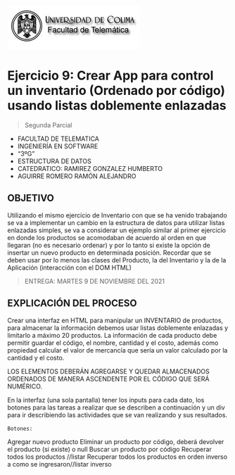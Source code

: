 ![Logo](img/ucol-logo.jpg)

# Ejercicio 9: Crear App para control un inventario (Ordenado por código) usando listas doblemente enlazadas

> Segunda Parcial

- FACULTAD DE TELEMATICA
- INGENIERÍA EN SOFTWARE
- “3ºG”
- ESTRUCTURA DE DATOS
- CATEDRATICO: RAMIREZ GONZALEZ HUMBERTO
- AGUIRRE ROMERO RAMÓN ALEJANDRO

## OBJETIVO

Utilizando el mismo ejercicio de Inventario con que se ha venido trabajando se va a implementar un cambio en la estructura de datos para utilizar listas enlazadas simples, se va a considerar un ejemplo similar al primer ejercicio en donde los productos se acomodaban de acuerdo al orden en que llegaran (no es necesario ordenar) y por lo tanto si existe la opción de insertar un nuevo producto en determinada posición.
Recordar que se deben usar por lo menos las clases del Producto, la del Inventario y la de la Aplicación (interacción con el DOM HTML)

> ENTREGA: MARTES 9 DE NOVIEMBRE DEL 2021

## EXPLICACIÓN DEL PROCESO

Crear una interfaz en HTML para manipular un INVENTARIO de productos, para almacenar la información debemos usar listas doblemente enlazadas y limitarlo a máximo 20 productos.
La información de cada producto debe permitir guardar el código, el nombre, cantidad y el costo, además como propiedad calcular el valor de mercancía que sería un valor calculado por la cantidad y el costo.

LOS ELEMENTOS DEBERÁN AGREGARSE Y QUEDAR ALMACENADOS ORDENADOS DE MANERA ASCENDENTE POR EL CÓDIGO QUE SERÁ NUMÉRICO.

En la interfaz (una sola pantalla) tener los inputs para cada dato, los botones para las tareas a realizar que se describen a continuación y un div para ir describiendo las actividades que se van realizando y sus resultados.

    Botones:

Agregar nuevo producto
Eliminar un producto por código, deberá devolver el producto (si existe) o null
Buscar un producto por código
Recuperar todos los productos //listar
Recuperar todos los productos en orden inverso a como se ingresaron//listar inverso
